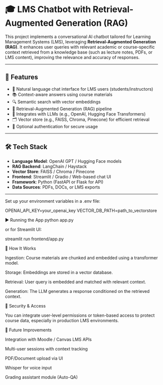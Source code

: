 # 🎓 LMS Chatbot with Retrieval-Augmented Generation (RAG)

This project implements a conversational AI chatbot tailored for Learning Management Systems (LMS), leveraging **Retrieval-Augmented Generation (RAG)**. It enhances user queries with relevant academic or course-specific context retrieved from a knowledge base (such as lecture notes, PDFs, or LMS content), improving the relevance and accuracy of responses.

---

## 🚀 Features

- 💬 Natural language chat interface for LMS users (students/instructors)
- 📚 Context-aware answers using course materials
- 🔍 Semantic search with vector embeddings
- 🔗 Retrieval-Augmented Generation (RAG) pipeline
- 🧠 Integrates with LLMs (e.g., OpenAI, Hugging Face Transformers)
- 🗂️ Vector store (e.g., FAISS, Chroma, Pinecone) for efficient retrieval
- 🔐 Optional authentication for secure usage

---

## 🛠️ Tech Stack

- **Language Model**: OpenAI GPT / Hugging Face models
- **RAG Backend**: LangChain / Haystack
- **Vector Store**: FAISS / Chroma / Pinecone
- **Frontend**: Streamlit / Gradio / Web-based chat UI
- **Framework**: Python (FastAPI or Flask for API)
- **Data Sources**: PDFs, DOCs, or LMS exports

---

Set up your environment variables in a .env file:

OPENAI_API_KEY=your_openai_key
VECTOR_DB_PATH=path_to_vectorstore

▶️ Running the App
python app.py


or for Streamlit UI:

streamlit run frontend/app.py

🧠 How It Works

Ingestion: Course materials are chunked and embedded using a transformer model.

Storage: Embeddings are stored in a vector database.

Retrieval: User query is embedded and matched with relevant context.

Generation: The LLM generates a response conditioned on the retrieved context.

🔐 Security & Access

You can integrate user-level permissions or token-based access to protect course data, especially in production LMS environments.

📌 Future Improvements

Integration with Moodle / Canvas LMS APIs

Multi-user sessions with context tracking

PDF/Document upload via UI

Whisper for voice input

Grading assistant module (Auto-QA)

